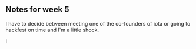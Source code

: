 ## Notes for week 5

I have to decide between meeting one of the co-founders of iota or going to hackfest on time and I'm a little shock. 

I